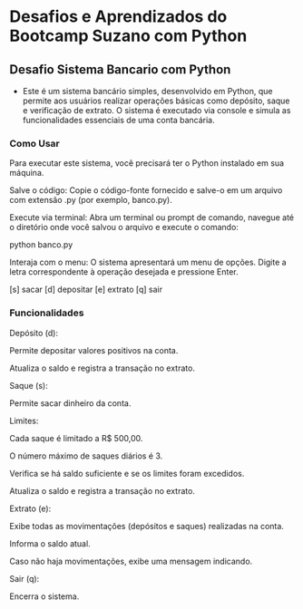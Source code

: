 # Desafios e Aprendizados do Bootcamp Suzano com Python
## Desafio Sistema Bancario com Python

- Este é um sistema bancário simples, desenvolvido em Python, que permite aos usuários realizar operações básicas como depósito, saque e verificação de extrato. O sistema é executado via console e simula as funcionalidades essenciais de uma conta bancária.

### Como Usar
Para executar este sistema, você precisará ter o Python instalado em sua máquina.

Salve o código: Copie o código-fonte fornecido e salve-o em um arquivo com extensão .py (por exemplo, banco.py).

Execute via terminal: Abra um terminal ou prompt de comando, navegue até o diretório onde você salvou o arquivo e execute o comando:

python banco.py

Interaja com o menu: O sistema apresentará um menu de opções. Digite a letra correspondente à operação desejada e pressione Enter.

[s] sacar
[d] depositar
[e] extrato
[q] sair

### Funcionalidades
Depósito (d):

Permite depositar valores positivos na conta.

Atualiza o saldo e registra a transação no extrato.

Saque (s):

Permite sacar dinheiro da conta.

Limites:

Cada saque é limitado a R$ 500,00.

O número máximo de saques diários é 3.

Verifica se há saldo suficiente e se os limites foram excedidos.

Atualiza o saldo e registra a transação no extrato.

Extrato (e):

Exibe todas as movimentações (depósitos e saques) realizadas na conta.

Informa o saldo atual.

Caso não haja movimentações, exibe uma mensagem indicando.

Sair (q):

Encerra o sistema.